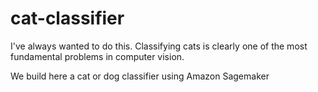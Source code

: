 # cat-classifier
I've always wanted to do this. Classifying cats is clearly one of the most fundamental problems in computer vision. 

We build here a cat or dog classifier using Amazon Sagemaker
